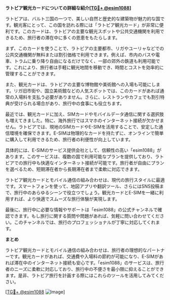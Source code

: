 **ラトビア観光カードについての詳細な紹介[[TG💪+ @esim1088](https://t.me/s/esim1088)]**

ラトビアは、バルト三国の一つで、美しい自然と歴史的な建築物が魅力的な国です。観光客にとって、この国を訪れる際には「ラトビア観光カード」が非常に便利です。このカードは、ラトビアの主要な観光スポットや公共交通機関を利用できるため、旅行者の滞在中に多くの恩恵をもたらします。

まず、このカードを使うことで、ラトビアの主要都市、リガやユーリャなどでの公共交通機関が無料または割引価格で利用できます。例えば、市内のバスや電車、トラムに乗り降り自由になるだけでなく、一部の郊外の鉄道も利用可能です。これにより、旅行者は手軽に観光地間を移動でき、時間とコストを効率的に管理することができます。

また、観光カードは、ラトビアの主要な博物館や美術館への入場も可能にします。リガ旧市街や、国立美術館などの人気スポットでは、このカードがあれば通常の入場料を支払う必要がありません。さらに、レストランやカフェでも割引特典が受けられる場合があり、旅行中の食事にも役立ちます。

最近では、観光カードに加え、SIMカードやモバイルデータ通信に関する選択肢も増えてきました。特に、海外旅行ではスマホのインターネット接続が欠かせません。ラトビアでは、現地のSIMカードやE-SIMを活用することで、安定した通信環境を確保できます。E-SIMは物理的なカードを持たずに、オンラインで簡単に購入して利用できるため、旅行者の利便性が向上しています。

具体的には、E-SIMのサービス提供会社として、信頼性の高い「esim1088」があります。このサービスは、複数の国で利用可能なプランを提供しており、ラトビアでの旅行中も快適なインターネット接続が可能です。旅行者が自由にプランを選べるため、短期滞在者から長期滞在者まで柔軟に対応できます。

ラトビア観光カードとモバイル通信の組み合わせは、現代の旅行スタイルに最適です。スマートフォンを使って、地図アプリや翻訳ツール、さらにはSNS投稿まで、旅行中のあらゆるシーンで役立つでしょう。観光カードとE-SIMを一緒に利用すれば、より快適でスムーズな旅行体験が実現します。

最後に、旅行中に必要な情報やサポートは「esim1088」の公式チャンネルで確認できます。もし旅行に関する質問や問題があれば、気軽に問い合わせてください。このチャンネルでは、旅行のプロフェッショナルが丁寧に対応してくれます。

**まとめ**

ラトビア観光カードとモバイル通信の組み合わせは、旅行者の理想的なパートナーです。観光カードがあれば、交通費や入場料の節約が可能になり、E-SIMがあれば滞在中のインターネット接続も安心です。「esim1088」のサービスは、旅行者のニーズに柔軟に対応しており、旅行中の不便さを最小限に抑えることができます。是非、ラトビア旅行を計画する際にはこれらのツールを活用してみてください。

[[TG💪+ @esim1088](https://t.me/s/esim1088) ![Image](https://i.postimg.cc/Y0z9fWf4/image.png)]